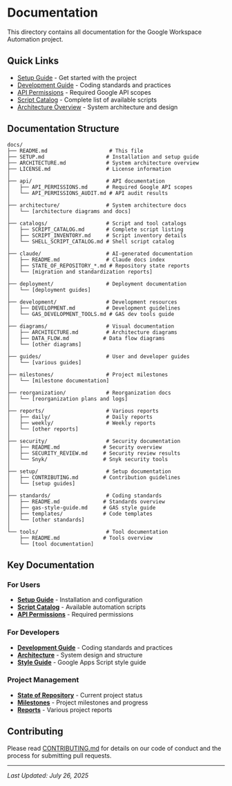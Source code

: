 # Documentation

This directory contains all documentation for the Google Workspace Automation project.

## Quick Links

- [Setup Guide](SETUP.md) - Get started with the project
- [Development Guide](development/DEVELOPMENT.md) - Coding standards and practices
- [API Permissions](api/API_PERMISSIONS.md) - Required Google API scopes
- [Script Catalog](catalogs/SCRIPT_CATALOG.md) - Complete list of available scripts
- [Architecture Overview](ARCHITECTURE.md) - System architecture and design

## Documentation Structure

```
docs/
├── README.md                    # This file
├── SETUP.md                    # Installation and setup guide
├── ARCHITECTURE.md             # System architecture overview
├── LICENSE.md                  # License information
│
├── api/                        # API documentation
│   ├── API_PERMISSIONS.md      # Required Google API scopes
│   └── API_PERMISSIONS_AUDIT.md # API audit results
│
├── architecture/               # System architecture docs
│   └── [architecture diagrams and docs]
│
├── catalogs/                   # Script and tool catalogs
│   ├── SCRIPT_CATALOG.md       # Complete script listing
│   ├── SCRIPT_INVENTORY.md     # Script inventory details
│   └── SHELL_SCRIPT_CATALOG.md # Shell script catalog
│
├── claude/                     # AI-generated documentation
│   ├── README.md               # Claude docs index
│   ├── STATE_OF_REPOSITORY_*.md # Repository state reports
│   └── [migration and standardization reports]
│
├── deployment/                 # Deployment documentation
│   └── [deployment guides]
│
├── development/                # Development resources
│   ├── DEVELOPMENT.md          # Development guidelines
│   └── GAS_DEVELOPMENT_TOOLS.md # GAS dev tools guide
│
├── diagrams/                   # Visual documentation
│   ├── ARCHITECTURE.md         # Architecture diagrams
│   ├── DATA_FLOW.md           # Data flow diagrams
│   └── [other diagrams]
│
├── guides/                     # User and developer guides
│   └── [various guides]
│
├── milestones/                 # Project milestones
│   └── [milestone documentation]
│
├── reorganization/             # Reorganization docs
│   └── [reorganization plans and logs]
│
├── reports/                    # Various reports
│   ├── daily/                  # Daily reports
│   ├── weekly/                 # Weekly reports
│   └── [other reports]
│
├── security/                   # Security documentation
│   ├── README.md              # Security overview
│   ├── SECURITY_REVIEW.md     # Security review results
│   └── Snyk/                  # Snyk security tools
│
├── setup/                      # Setup documentation
│   ├── CONTRIBUTING.md        # Contribution guidelines
│   └── [setup guides]
│
├── standards/                  # Coding standards
│   ├── README.md              # Standards overview
│   ├── gas-style-guide.md     # GAS style guide
│   ├── templates/             # Code templates
│   └── [other standards]
│
└── tools/                      # Tool documentation
    ├── README.md              # Tools overview
    └── [tool documentation]
```

## Key Documentation

### For Users
- **[Setup Guide](SETUP.md)** - Installation and configuration
- **[Script Catalog](catalogs/SCRIPT_CATALOG.md)** - Available automation scripts
- **[API Permissions](api/API_PERMISSIONS.md)** - Required permissions

### For Developers
- **[Development Guide](development/DEVELOPMENT.md)** - Coding standards and practices
- **[Architecture](ARCHITECTURE.md)** - System design and structure
- **[Style Guide](standards/gas-style-guide.md)** - Google Apps Script style guide

### Project Management
- **[State of Repository](claude/STATE_OF_REPOSITORY_2025-07-26.md)** - Current project status
- **[Milestones](milestones/)** - Project milestones and progress
- **[Reports](reports/)** - Various project reports

## Contributing

Please read [CONTRIBUTING.md](setup/CONTRIBUTING.md) for details on our code of conduct and the process for submitting pull requests.

---

*Last Updated: July 26, 2025*